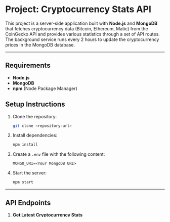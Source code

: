 
# Project: Cryptocurrency Stats API

This project is a server-side application built with **Node.js** and **MongoDB** that fetches cryptocurrency data (Bitcoin, Ethereum, Matic) from the CoinGecko API and provides various statistics through a set of API routes. The background service runs every 2 hours to update the cryptocurrency prices in the MongoDB database.

---

## Requirements

- **Node.js**
- **MongoDB**
- **npm** (Node Package Manager)

## Setup Instructions

1. Clone the repository:

   ```bash
   git clone <repository-url>
   ```

2. Install dependencies:

   ```bash
   npm install
   ```

3. Create a `.env` file with the following content:

   ```
   MONGO_URI=<Your MongoDB URI>
   ```

4. Start the server:

   ```bash
   npm start
   ```

---

## API Endpoints

1. **Get Latest Cryptocurrency Stats**
   - **Route**: `/stats`
   - **Method**: `GET`
   - **Query Params**:
     - `coin`: Must be one of `bitcoin`, `ethereum`, `matic`
   - **Sample Request**:
     ```bash
     GET /stats?coin=bitcoin
     ```
   - **Sample Response**:
     ```json
     {
       "price": 40000,
       "marketCap": 800000000,
       "24hChange": 3.4
     }
     ```

2. **Get Price Standard Deviation**
   - **Route**: `/deviation`
   - **Method**: `GET`
   - **Query Params**:
     - `coin`: Must be one of `bitcoin`, `ethereum`, `matic`
   - **Sample Request**:
     ```bash
     GET /deviation?coin=bitcoin
     ```
   - **Sample Response**:
     ```json
     {
       "deviation": 4082.48
     }
     ```

---

## Background Job

- The application runs a background job every 2 hours using **node-cron** that fetches the current price, market cap, and 24-hour price change for Bitcoin, Ethereum, and Matic from the CoinGecko API, and stores it in the MongoDB database.

---

## Folder Structure

```
crypto-app/
│
├── .env                # Environment variables
├── package.json        # Project dependencies
├── index.js            # Main application entry point
├── models/
│   └── cryptoModel.js  # Mongoose schema for storing crypto data
├── services/
│   └── fetchCryptoData.js  # Service to fetch crypto data from CoinGecko
│   └── saveCryptoData.js   # Service to save the fetched data to MongoDB
└── node_modules/
```

---

## Dependencies

- **Express**: For creating API routes
- **Mongoose**: For interacting with MongoDB
- **Node-Cron**: For scheduling background tasks
- **Axios**: For making HTTP requests to the CoinGecko API
